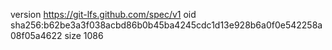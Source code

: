 version https://git-lfs.github.com/spec/v1
oid sha256:b62be3a3f038acbd86b0b45ba4245cdc1d13e928b6a0f0e542258a08f05a4622
size 1086
